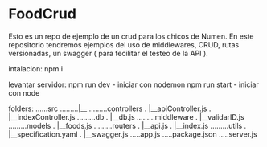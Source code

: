 # FoodCrud
Esto es un repo de ejemplo de un crud para los chicos de Numen.
En este repositorio tendremos ejemplos del uso de middlewares, CRUD, rutas versionadas, un swagger ( para fecilitar el testeo de la API ).

intalacion: 
    npm i

levantar servidor: 
    npm run dev - iniciar con nodemon
    npm run start - iniciar con node

folders:
......src
.........|__
.........controllers
.            |__apiController.js
.            |__indexController.js
.........db
.            |__db.js
.........middleware
.            |__validarID.js
.........models
.            |__foods.js
.........routers
.            |__api.js
.            |__index.js
.........utils
.            |__specification.yaml
.            |__swagger.js
.....app.js
.....package.json
.....server.js
    